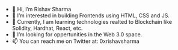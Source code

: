 - 👋 Hi, I’m Rishav Sharma
- 👀 I’m interested in building Frontends using HTML, CSS and JS.
- 🌱 Currently, I am learning technologies realted to Blockchain like Solidity, Hardhat, React, etc.
- 💞️ I’m looking for oppertunities in the Web 3.0 space.
- 📫 You can reach me on Twitter at: 0xrishavsharma

<!---
rishavsharma-eth/rishavsharma-eth is a ✨ special ✨ repository because its `README.md` (this file) appears on your GitHub profile.
You can click the Preview link to take a look at your changes.
--->
